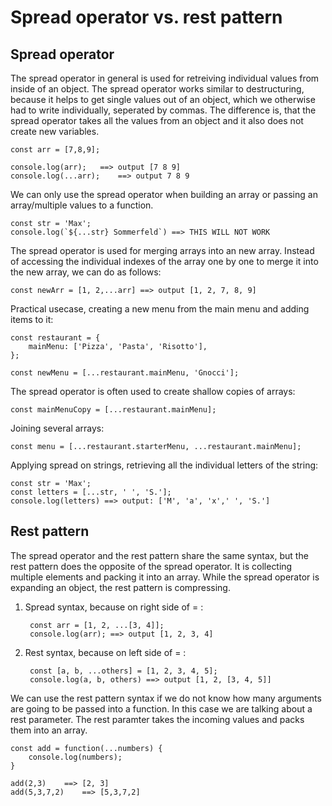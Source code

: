 # Spread operator vs. rest pattern

## Spread operator

The spread operator in general is used for retreiving individual values from inside of an object.
The spread operator works similar to destructuring, because it helps to get single values out of an object, which we otherwise had to write individually, seperated by commas. The difference is, that the spread operator takes all the values from an object and it also does not create new variables.

	const arr = [7,8,9];

	console.log(arr);	==> output [7 8 9]
	console.log(...arr);	==> output 7 8 9

We can only use the spread operator when building an array or passing an array/multiple values to a function.

	const str = 'Max';
	console.log(`${...str} Sommerfeld`)	==> THIS WILL NOT WORK

The spread operator is used for merging arrays into an new array. Instead of accessing the individual indexes of the array one by one to merge it into the new array, we can do as follows:

	const newArr = [1, 2,...arr] ==> output [1, 2, 7, 8, 9]

Practical usecase, creating a new menu from the main menu and adding items to it:

	const restaurant = {
		mainMenu: ['Pizza', 'Pasta', 'Risotto'],
	};

	const newMenu = [...restaurant.mainMenu, 'Gnocci'];

The spread operator is often used to create shallow copies of arrays:

	const mainMenuCopy = [...restaurant.mainMenu];

Joining several arrays:

	const menu = [...restaurant.starterMenu, ...restaurant.mainMenu];

Applying spread on strings, retrieving all the individual letters of the string:

	const str = 'Max';
	const letters = [...str, ' ', 'S.'];
	console.log(letters) ==> output: ['M', 'a', 'x',' ', 'S.']
        
## Rest pattern

The spread operator and the rest pattern share the same syntax, but the rest pattern does the opposite of the spread operator. It is collecting multiple elements and packing it into an array.
While the spread operator is expanding an object, the rest pattern is compressing.

1. Spread syntax, because on right side of = :

		const arr = [1, 2, ...[3, 4]]; 
		console.log(arr); ==> output [1, 2, 3, 4]

2. Rest syntax, because on left side of = :

		const [a, b, ...others] = [1, 2, 3, 4, 5];
		console.log(a, b, others) ==> output [1, 2, [3, 4, 5]]

We can use the rest pattern syntax if we do not know how many arguments are going to be passed into a function. In this case we are talking about a rest parameter. The rest paramter takes the incoming values and packs them into an array.

	const add = function(...numbers) {
		console.log(numbers);
	}

	add(2,3)	==> [2, 3]
	add(5,3,7,2)	==> [5,3,7,2]
